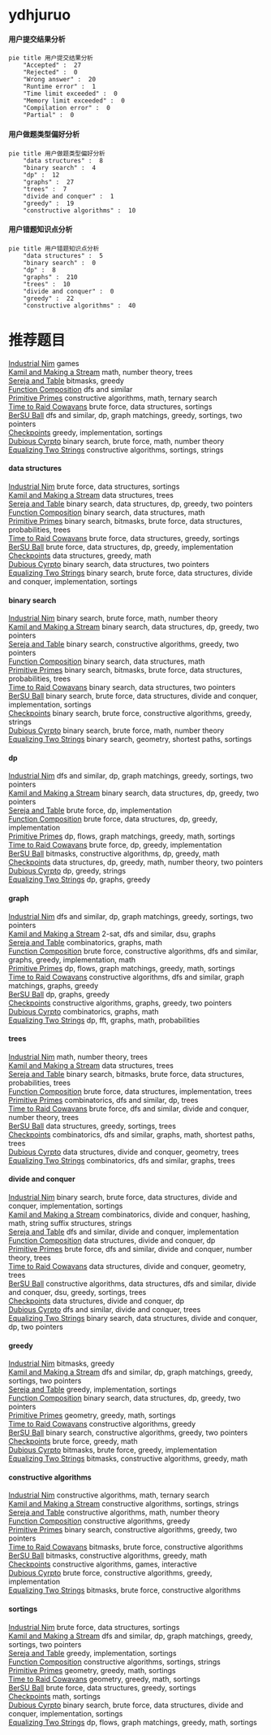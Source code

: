 # ydhjuruo
<!-- tabs:start -->
#### **用户提交结果分析**

```mermaid
pie title 用户提交结果分析
    "Accepted" :  27
    "Rejected" :  0
    "Wrong answer" :  20
    "Runtime error" :  1
    "Time limit exceeded" :  0
    "Memory limit exceeded" :  0
    "Compilation error" :  0
    "Partial" :  0
```
#### **用户做题类型偏好分析**

```mermaid
pie title 用户做题类型偏好分析
    "data structures" :  8
    "binary search" :  4
    "dp" :  12
    "graphs" :  27
    "trees" :  7
    "divide and conquer" :  1
    "greedy" :  19
    "constructive algorithms" :  10
```
#### **用户错题知识点分析**

```mermaid
pie title 用户错题知识点分析
    "data structures" :  5
    "binary search" :  0
    "dp" :  8
    "graphs" :  210
    "trees" :  10
    "divide and conquer" :  0
    "greedy" :  22
    "constructive algorithms" :  40
```
<!-- tabs:end -->
# 推荐题目
[Industrial Nim](http://codeforces.com/problemset/problem/15/C)		games		  
[Kamil and Making a Stream](https://codeforces.com/contest/1229/problem/B)		math,
                        number theory,
                        trees		  
[Sereja and Table](http://codeforces.com/problemset/problem/425/B)		bitmasks,
                        greedy		  
[Function Composition](http://codeforces.com/problemset/problem/1218/H)		dfs and similar		  
[Primitive Primes](http://codeforces.com/problemset/problem/1316/C)		constructive algorithms,
                        math,
                        ternary search		  
[Time to Raid Cowavans](http://codeforces.com/problemset/problem/103/D)		brute force,
                        data structures,
                        sortings		  
[BerSU Ball](http://codeforces.com/problemset/problem/489/B)		dfs and similar,
                        dp,
                        graph matchings,
                        greedy,
                        sortings,
                        two pointers		  
[Checkpoints](http://codeforces.com/problemset/problem/709/B)		greedy,
                        implementation,
                        sortings		  
[Dubious Cyrpto](http://codeforces.com/problemset/problem/1379/B)		binary search,
                        brute force,
                        math,
                        number theory		  
[Equalizing Two Strings](http://codeforces.com/problemset/problem/1256/F)		constructive algorithms,
                        sortings,
                        strings		  
<!-- tabs:start -->
#### **data structures**
[Industrial Nim](http://codeforces.com/problemset/problem/103/D)		brute force,
                        data structures,
                        sortings		  
[Kamil and Making a Stream](http://codeforces.com/problemset/problem/1491/H)		data structures,
                        trees		  
[Sereja and Table](http://codeforces.com/problemset/problem/1492/C)		binary search,
                        data structures,
                        dp,
                        greedy,
                        two pointers		  
[Function Composition](http://codeforces.com/problemset/problem/1490/G)		binary search,
                        data structures,
                        math		  
[Primitive Primes](http://codeforces.com/problemset/problem/1479/D)		binary search,
                        bitmasks,
                        brute force,
                        data structures,
                        probabilities,
                        trees		  
[Time to Raid Cowavans](http://codeforces.com/problemset/problem/1497/A)		brute force,
                        data structures,
                        greedy,
                        sortings		  
[BerSU Ball](http://codeforces.com/problemset/problem/1491/C)		brute force,
                        data structures,
                        dp,
                        greedy,
                        implementation		  
[Checkpoints](http://codeforces.com/problemset/problem/1492/B)		data structures,
                        greedy,
                        math		  
[Dubious Cyrpto](http://codeforces.com/problemset/problem/1436/E)		binary search,
                        data structures,
                        two pointers		  
[Equalizing Two Strings](http://codeforces.com/problemset/problem/1461/D)		binary search,
                        brute force,
                        data structures,
                        divide and conquer,
                        implementation,
                        sortings		  
#### **binary search**
[Industrial Nim](http://codeforces.com/problemset/problem/1379/B)		binary search,
                        brute force,
                        math,
                        number theory		  
[Kamil and Making a Stream](http://codeforces.com/problemset/problem/1492/C)		binary search,
                        data structures,
                        dp,
                        greedy,
                        two pointers		  
[Sereja and Table](http://codeforces.com/problemset/problem/1463/D)		binary search,
                        constructive algorithms,
                        greedy,
                        two pointers		  
[Function Composition](http://codeforces.com/problemset/problem/1490/G)		binary search,
                        data structures,
                        math		  
[Primitive Primes](http://codeforces.com/problemset/problem/1479/D)		binary search,
                        bitmasks,
                        brute force,
                        data structures,
                        probabilities,
                        trees		  
[Time to Raid Cowavans](http://codeforces.com/problemset/problem/1436/E)		binary search,
                        data structures,
                        two pointers		  
[BerSU Ball](http://codeforces.com/problemset/problem/1461/D)		binary search,
                        brute force,
                        data structures,
                        divide and conquer,
                        implementation,
                        sortings		  
[Checkpoints](http://codeforces.com/problemset/problem/1493/C)		binary search,
                        brute force,
                        constructive algorithms,
                        greedy,
                        strings		  
[Dubious Cyrpto](http://codeforces.com/problemset/problem/1487/D)		binary search,
                        brute force,
                        math,
                        number theory		  
[Equalizing Two Strings](http://codeforces.com/problemset/problem/1486/B)		binary search,
                        geometry,
                        shortest paths,
                        sortings		  
#### **dp**
[Industrial Nim](http://codeforces.com/problemset/problem/489/B)		dfs and similar,
                        dp,
                        graph matchings,
                        greedy,
                        sortings,
                        two pointers		  
[Kamil and Making a Stream](http://codeforces.com/problemset/problem/1492/C)		binary search,
                        data structures,
                        dp,
                        greedy,
                        two pointers		  
[Sereja and Table](https://codeforces.com/contest/1457/problem/C)		brute force,
                        dp,
                        implementation		  
[Function Composition](http://codeforces.com/problemset/problem/1491/C)		brute force,
                        data structures,
                        dp,
                        greedy,
                        implementation		  
[Primitive Primes](http://codeforces.com/problemset/problem/1437/C)		dp,
                        flows,
                        graph matchings,
                        greedy,
                        math,
                        sortings		  
[Time to Raid Cowavans](http://codeforces.com/problemset/problem/1499/B)		brute force,
                        dp,
                        greedy,
                        implementation		  
[BerSU Ball](http://codeforces.com/problemset/problem/1491/D)		bitmasks,
                        constructive algorithms,
                        dp,
                        greedy,
                        math		  
[Checkpoints](http://codeforces.com/problemset/problem/1497/E1)		data structures,
                        dp,
                        greedy,
                        math,
                        number theory,
                        two pointers		  
[Dubious Cyrpto](http://codeforces.com/problemset/problem/1466/C)		dp,
                        greedy,
                        strings		  
[Equalizing Two Strings](http://codeforces.com/problemset/problem/1476/C)		dp,
                        graphs,
                        greedy		  
#### **graph**
[Industrial Nim](http://codeforces.com/problemset/problem/489/B)		dfs and similar,
                        dp,
                        graph matchings,
                        greedy,
                        sortings,
                        two pointers		  
[Kamil and Making a Stream](http://codeforces.com/problemset/problem/228/E)		2-sat,
                        dfs and similar,
                        dsu,
                        graphs		  
[Sereja and Table](http://codeforces.com/problemset/problem/1475/C)		combinatorics,
                        graphs,
                        math		  
[Function Composition](http://codeforces.com/problemset/problem/1487/C)		brute force,
                        constructive algorithms,
                        dfs and similar,
                        graphs,
                        greedy,
                        implementation,
                        math		  
[Primitive Primes](http://codeforces.com/problemset/problem/1437/C)		dp,
                        flows,
                        graph matchings,
                        greedy,
                        math,
                        sortings		  
[Time to Raid Cowavans](http://codeforces.com/problemset/problem/1470/D)		constructive algorithms,
                        dfs and similar,
                        graph matchings,
                        graphs,
                        greedy		  
[BerSU Ball](http://codeforces.com/problemset/problem/1476/C)		dp,
                        graphs,
                        greedy		  
[Checkpoints](http://codeforces.com/problemset/problem/1304/D)		constructive algorithms,
                        graphs,
                        greedy,
                        two pointers		  
[Dubious Cyrpto](http://codeforces.com/problemset/problem/1475/C)		combinatorics,
                        graphs,
                        math		  
[Equalizing Two Strings](http://codeforces.com/problemset/problem/553/E)		dp,
                        fft,
                        graphs,
                        math,
                        probabilities		  
#### **trees**
[Industrial Nim](https://codeforces.com/contest/1229/problem/B)		math,
                        number theory,
                        trees		  
[Kamil and Making a Stream](http://codeforces.com/problemset/problem/1491/H)		data structures,
                        trees		  
[Sereja and Table](http://codeforces.com/problemset/problem/1479/D)		binary search,
                        bitmasks,
                        brute force,
                        data structures,
                        probabilities,
                        trees		  
[Function Composition](http://codeforces.com/problemset/problem/1511/C)		brute force,
                        data structures,
                        implementation,
                        trees		  
[Primitive Primes](http://codeforces.com/problemset/problem/1499/F)		combinatorics,
                        dfs and similar,
                        dp,
                        trees		  
[Time to Raid Cowavans](http://codeforces.com/problemset/problem/1491/E)		brute force,
                        dfs and similar,
                        divide and conquer,
                        number theory,
                        trees		  
[BerSU Ball](http://codeforces.com/problemset/problem/1466/D)		data structures,
                        greedy,
                        sortings,
                        trees		  
[Checkpoints](http://codeforces.com/problemset/problem/1495/D)		combinatorics,
                        dfs and similar,
                        graphs,
                        math,
                        shortest paths,
                        trees		  
[Dubious Cyrpto](http://codeforces.com/problemset/problem/1303/G)		data structures,
                        divide and conquer,
                        geometry,
                        trees		  
[Equalizing Two Strings](http://codeforces.com/problemset/problem/1454/E)		combinatorics,
                        dfs and similar,
                        graphs,
                        trees		  
#### **divide and conquer**
[Industrial Nim](http://codeforces.com/problemset/problem/1461/D)		binary search,
                        brute force,
                        data structures,
                        divide and conquer,
                        implementation,
                        sortings		  
[Kamil and Making a Stream](http://codeforces.com/problemset/problem/1466/G)		combinatorics,
                        divide and conquer,
                        hashing,
                        math,
                        string suffix structures,
                        strings		  
[Sereja and Table](http://codeforces.com/problemset/problem/1490/D)		dfs and similar,
                        divide and conquer,
                        implementation		  
[Function Composition](https://codeforces.com/contest/1483/problem/C)		data structures,
                        divide and conquer,
                        dp		  
[Primitive Primes](http://codeforces.com/problemset/problem/1491/E)		brute force,
                        dfs and similar,
                        divide and conquer,
                        number theory,
                        trees		  
[Time to Raid Cowavans](http://codeforces.com/problemset/problem/1303/G)		data structures,
                        divide and conquer,
                        geometry,
                        trees		  
[BerSU Ball](http://codeforces.com/problemset/problem/1494/D)		constructive algorithms,
                        data structures,
                        dfs and similar,
                        divide and conquer,
                        dsu,
                        greedy,
                        sortings,
                        trees		  
[Checkpoints](http://codeforces.com/problemset/problem/1482/E)		data structures,
                        divide and conquer,
                        dp		  
[Dubious Cyrpto](http://codeforces.com/problemset/problem/566/C)		dfs and similar,
                        divide and conquer,
                        trees		  
[Equalizing Two Strings](http://codeforces.com/problemset/problem/1428/F)		binary search,
                        data structures,
                        divide and conquer,
                        dp,
                        two pointers		  
#### **greedy**
[Industrial Nim](http://codeforces.com/problemset/problem/425/B)		bitmasks,
                        greedy		  
[Kamil and Making a Stream](http://codeforces.com/problemset/problem/489/B)		dfs and similar,
                        dp,
                        graph matchings,
                        greedy,
                        sortings,
                        two pointers		  
[Sereja and Table](http://codeforces.com/problemset/problem/709/B)		greedy,
                        implementation,
                        sortings		  
[Function Composition](http://codeforces.com/problemset/problem/1492/C)		binary search,
                        data structures,
                        dp,
                        greedy,
                        two pointers		  
[Primitive Primes](https://codeforces.com/contest/1496/problem/C)		geometry,
                        greedy,
                        math,
                        sortings		  
[Time to Raid Cowavans](http://codeforces.com/problemset/problem/1493/A)		constructive algorithms,
                        greedy		  
[BerSU Ball](http://codeforces.com/problemset/problem/1463/D)		binary search,
                        constructive algorithms,
                        greedy,
                        two pointers		  
[Checkpoints](http://codeforces.com/problemset/problem/1462/C)		brute force,
                        greedy,
                        math		  
[Dubious Cyrpto](http://codeforces.com/problemset/problem/1494/B)		bitmasks,
                        brute force,
                        greedy,
                        implementation		  
[Equalizing Two Strings](http://codeforces.com/problemset/problem/1492/D)		bitmasks,
                        constructive algorithms,
                        greedy,
                        math		  
#### **constructive algorithms**
[Industrial Nim](http://codeforces.com/problemset/problem/1316/C)		constructive algorithms,
                        math,
                        ternary search		  
[Kamil and Making a Stream](http://codeforces.com/problemset/problem/1256/F)		constructive algorithms,
                        sortings,
                        strings		  
[Sereja and Table](http://codeforces.com/problemset/problem/1110/C)		constructive algorithms,
                        math,
                        number theory		  
[Function Composition](http://codeforces.com/problemset/problem/1493/A)		constructive algorithms,
                        greedy		  
[Primitive Primes](http://codeforces.com/problemset/problem/1463/D)		binary search,
                        constructive algorithms,
                        greedy,
                        two pointers		  
[Time to Raid Cowavans](https://codeforces.com/contest/1456/problem/B)		bitmasks,
                        brute force,
                        constructive algorithms		  
[BerSU Ball](http://codeforces.com/problemset/problem/1492/D)		bitmasks,
                        constructive algorithms,
                        greedy,
                        math		  
[Checkpoints](https://codeforces.com/contest/1504/problem/D)		constructive algorithms,
                        games,
                        interactive		  
[Dubious Cyrpto](https://codeforces.com/contest/1483/problem/A)		brute force,
                        constructive algorithms,
                        greedy,
                        implementation		  
[Equalizing Two Strings](https://codeforces.com/contest/1457/problem/D)		bitmasks,
                        brute force,
                        constructive algorithms		  
#### **sortings**
[Industrial Nim](http://codeforces.com/problemset/problem/103/D)		brute force,
                        data structures,
                        sortings		  
[Kamil and Making a Stream](http://codeforces.com/problemset/problem/489/B)		dfs and similar,
                        dp,
                        graph matchings,
                        greedy,
                        sortings,
                        two pointers		  
[Sereja and Table](http://codeforces.com/problemset/problem/709/B)		greedy,
                        implementation,
                        sortings		  
[Function Composition](http://codeforces.com/problemset/problem/1256/F)		constructive algorithms,
                        sortings,
                        strings		  
[Primitive Primes](https://codeforces.com/contest/1496/problem/C)		geometry,
                        greedy,
                        math,
                        sortings		  
[Time to Raid Cowavans](http://codeforces.com/problemset/problem/1495/A)		geometry,
                        greedy,
                        math,
                        sortings		  
[BerSU Ball](http://codeforces.com/problemset/problem/1497/A)		brute force,
                        data structures,
                        greedy,
                        sortings		  
[Checkpoints](http://codeforces.com/problemset/problem/1427/A)		math,
                        sortings		  
[Dubious Cyrpto](http://codeforces.com/problemset/problem/1461/D)		binary search,
                        brute force,
                        data structures,
                        divide and conquer,
                        implementation,
                        sortings		  
[Equalizing Two Strings](http://codeforces.com/problemset/problem/1437/C)		dp,
                        flows,
                        graph matchings,
                        greedy,
                        math,
                        sortings		  
<!-- tabs:end -->
